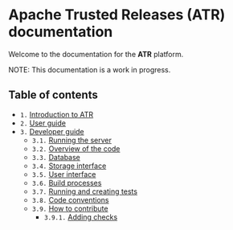 # Apache Trusted Releases (ATR) documentation

Welcome to the documentation for the **ATR** platform.

NOTE: This documentation is a work in progress.

## Table of contents

* `1.` [Introduction to ATR](introduction-to-atr)
* `2.` [User guide](user-guide)
* `3.` [Developer guide](developer-guide)
  * `3.1.` [Running the server](running-the-server)
  * `3.2.` [Overview of the code](overview-of-the-code)
  * `3.3.` [Database](database)
  * `3.4.` [Storage interface](storage-interface)
  * `3.5.` [User interface](user-interface)
  * `3.6.` [Build processes](build-processes)
  * `3.7.` [Running and creating tests](running-and-creating-tests)
  * `3.8.` [Code conventions](code-conventions)
  * `3.9.` [How to contribute](how-to-contribute)
    * `3.9.1.` [Adding checks](adding-checks)
